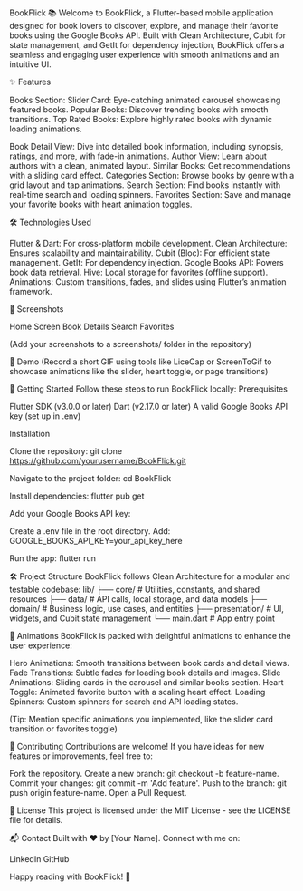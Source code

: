 BookFlick 📚
Welcome to BookFlick, a Flutter-based mobile application designed for book lovers to discover, explore, and manage their favorite books using the Google Books API. Built with Clean Architecture, Cubit for state management, and GetIt for dependency injection, BookFlick offers a seamless and engaging user experience with smooth animations and an intuitive UI.

✨ Features

Books Section:
Slider Card: Eye-catching animated carousel showcasing featured books.
Popular Books: Discover trending books with smooth transitions.
Top Rated Books: Explore highly rated books with dynamic loading animations.


Book Detail View: Dive into detailed book information, including synopsis, ratings, and more, with fade-in animations.
Author View: Learn about authors with a clean, animated layout.
Similar Books: Get recommendations with a sliding card effect.
Categories Section: Browse books by genre with a grid layout and tap animations.
Search Section: Find books instantly with real-time search and loading spinners.
Favorites Section: Save and manage your favorite books with heart animation toggles.


🛠 Technologies Used

Flutter & Dart: For cross-platform mobile development.
Clean Architecture: Ensures scalability and maintainability.
Cubit (Bloc): For efficient state management.
GetIt: For dependency injection.
Google Books API: Powers book data retrieval.
Hive: Local storage for favorites (offline support).
Animations: Custom transitions, fades, and slides using Flutter’s animation framework.


📸 Screenshots



Home Screen
Book Details
Search
Favorites









(Add your screenshots to a screenshots/ folder in the repository)

🎥 Demo
(Record a short GIF using tools like LiceCap or ScreenToGif to showcase animations like the slider, heart toggle, or page transitions)

🚀 Getting Started
Follow these steps to run BookFlick locally:
Prerequisites

Flutter SDK (v3.0.0 or later)
Dart (v2.17.0 or later)
A valid Google Books API key (set up in .env)

Installation

Clone the repository:
git clone https://github.com/yourusername/BookFlick.git


Navigate to the project folder:
cd BookFlick


Install dependencies:
flutter pub get


Add your Google Books API key:

Create a .env file in the root directory.
Add: GOOGLE_BOOKS_API_KEY=your_api_key_here


Run the app:
flutter run




🛠 Project Structure
BookFlick follows Clean Architecture for a modular and testable codebase:
lib/
├── core/                # Utilities, constants, and shared resources
├── data/                # API calls, local storage, and data models
├── domain/              # Business logic, use cases, and entities
├── presentation/        # UI, widgets, and Cubit state management
└── main.dart            # App entry point


🎨 Animations
BookFlick is packed with delightful animations to enhance the user experience:

Hero Animations: Smooth transitions between book cards and detail views.
Fade Transitions: Subtle fades for loading book details and images.
Slide Animations: Sliding cards in the carousel and similar books section.
Heart Toggle: Animated favorite button with a scaling heart effect.
Loading Spinners: Custom spinners for search and API loading states.

(Tip: Mention specific animations you implemented, like the slider card transition or favorites toggle)

🤝 Contributing
Contributions are welcome! If you have ideas for new features or improvements, feel free to:

Fork the repository.
Create a new branch: git checkout -b feature-name.
Commit your changes: git commit -m 'Add feature'.
Push to the branch: git push origin feature-name.
Open a Pull Request.


📜 License
This project is licensed under the MIT License - see the LICENSE file for details.

📬 Contact
Built with ❤️ by [Your Name]. Connect with me on:

LinkedIn
GitHub

Happy reading with BookFlick! 📖
